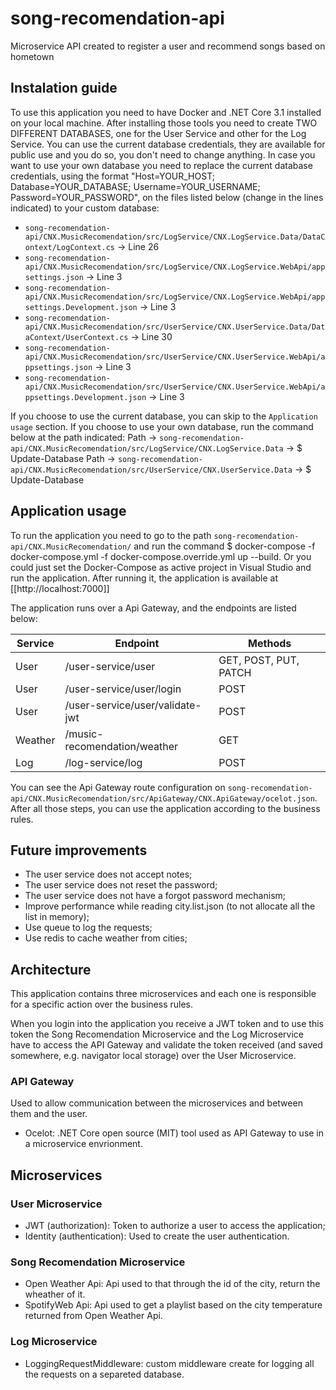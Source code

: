 # song-recomendation-api
Microservice API  created to register a user and recommend songs based on hometown

 ## Instalation guide
 To use this application you need to have Docker and .NET Core 3.1 installed on your local machine. 
 After installing those tools you need to create TWO DIFFERENT DATABASES, one for the User Service and other for the Log Service. 
 You can use the current database credentials, they are available for public use and you do so, you don't need to change anything. In case you want to use your own database you need to replace the current database credentials, using the format "Host=YOUR_HOST; Database=YOUR_DATABASE; Username=YOUR_USERNAME; Password=YOUR_PASSWORD", on the files listed below (change in the lines indicated) to your custom database:
  * `song-recomendation-api/CNX.MusicRecomendation/src/LogService/CNX.LogService.Data/DataContext/LogContext.cs`        -> Line 26
  * `song-recomendation-api/CNX.MusicRecomendation/src/LogService/CNX.LogService.WebApi/appsettings.json`               -> Line 3
  * `song-recomendation-api/CNX.MusicRecomendation/src/LogService/CNX.LogService.WebApi/appsettings.Development.json`   -> Line 3
  * `song-recomendation-api/CNX.MusicRecomendation/src/UserService/CNX.UserService.Data/DataContext/UserContext.cs`     -> Line 30
  * `song-recomendation-api/CNX.MusicRecomendation/src/UserService/CNX.UserService.WebApi/appsettings.json`             -> Line 3
  * `song-recomendation-api/CNX.MusicRecomendation/src/UserService/CNX.UserService.WebApi/appsettings.Development.json` -> Line 3
  
  If you choose to use the current database, you can skip to the `Application usage` section. If you choose to use your own database, run the command below at the path indicated:
  Path -> `song-recomendation-api/CNX.MusicRecomendation/src/LogService/CNX.LogService.Data`   -> $ Update-Database
  Path -> `song-recomendation-api/CNX.MusicRecomendation/src/UserService/CNX.UserService.Data` -> $ Update-Database 
 
 ## Application usage
  To run the application you need to go to the path `song-recomendation-api/CNX.MusicRecomendation/` and run the command $ docker-compose -f docker-compose.yml -f docker-compose.override.yml up --build. Or you could just set the Docker-Compose as active project in Visual Studio and run the application. After running it, the application is available at [[http://localhost:7000]]
  
  The application runs over a Api Gateway, and the endpoints are listed below:
  
| Service | Endpoint                        | Methods               |
|---------|---------------------------------|-----------------------|
| User    | /user-service/user              | GET, POST, PUT, PATCH |
| User    | /user-service/user/login        | POST                  |
| User    | /user-service/user/validate-jwt | POST                  |
| Weather | /music-recomendation/weather    | GET                   |
| Log     | /log-service/log                | POST                  |

  You can see the Api Gateway route configuration on `song-recomendation-api/CNX.MusicRecomendation/src/ApiGateway/CNX.ApiGateway/ocelot.json`.
  After all those steps, you can use the application according to the business rules.
  
 ## Future improvements
 - The user service does not accept notes;
 - The user service does not reset the password;
 - The user service does not have a forgot password mechanism;
 - Improve performance while reading city.list.json (to not allocate all the list in memory);
 - Use queue to log the requests;
 - Use redis to cache weather from cities;
  
 ## Architecture
 This application contains three microservices and each one is responsible for a specific action over the business rules.

When you login into the application you receive a JWT token and to use this token the Song Recomendation Microservice and the Log Microservice have to access the API Gateway and validate the token received (and saved somewhere, e.g. navigator local storage) over the User Microservice.

 ### API Gateway
 Used to allow communication between the microservices and between them and the user.

 - Ocelot: .NET Core open source (MIT) tool used as API Gateway to use in a microservice envrionment.

 ## Microservices

 ### User Microservice
 - JWT (authorization): Token to authorize a user to access the application;
 - Identity (authentication): Used to create the user authentication.

 ### Song Recomendation Microservice
 - Open Weather Api: Api used to that through the id of the city, return the wheather of it.
 - SpotifyWeb Api: Api used to get a playlist based on the city temperature returned from Open Weather Api.

 ### Log Microservice
 - LoggingRequestMiddleware: custom middleware create for logging all the requests on a separeted database.
